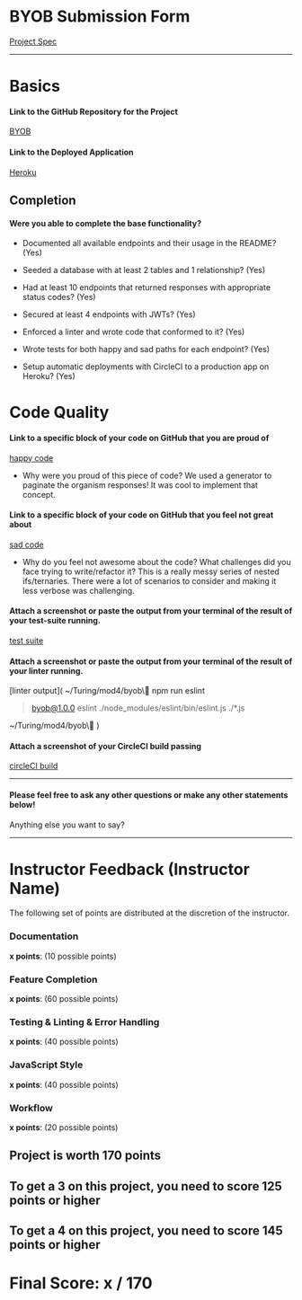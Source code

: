 # BYOB Submission Form

[Project Spec](http://frontend.turing.io/projects/build-your-own-backend.html)

------

# Basics

#### Link to the GitHub Repository for the Project
[BYOB](https://github.com/JorgeEdPerezGa/byob)

#### Link to the Deployed Application
[Heroku](http://perezga-suliteanu-byob.herokuapp.com/)


## Completion

#### Were you able to complete the base functionality?

* Documented all available endpoints and their usage in the README?
(Yes)

* Seeded a database with at least 2 tables and 1 relationship?
(Yes)

* Had at least 10 endpoints that returned responses with appropriate status codes?
(Yes)

* Secured at least 4 endpoints with JWTs?
(Yes)

* Enforced a linter and wrote code that conformed to it?
(Yes)

* Wrote tests for both happy and sad paths for each endpoint?
(Yes)

* Setup automatic deployments with CircleCI to a production app on Heroku?
(Yes)

# Code Quality

#### Link to a specific block of your code on GitHub that you are proud of
[happy code](https://github.com/JorgeEdPerezGa/byob/blob/master/server.js#L147-L155)

* Why were you proud of this piece of code?
We used a generator to paginate the organism responses! It was cool to implement that concept.

#### Link to a specific block of your code on GitHub that you feel not great about
[sad code](https://github.com/JorgeEdPerezGa/byob/blob/master/server.js#L23-L39)

* Why do you feel not awesome about the code? What challenges did you face trying to write/refactor it?
This is a really messy series of nested ifs/ternaries. There were a lot of scenarios to consider and making it less verbose was challenging.


#### Attach a screenshot or paste the output from your terminal of the result of your test-suite running.

[test suite](https://imgur.com/jlsrHAd)

#### Attach a screenshot or paste the output from your terminal of the result of your linter running.

[linter output](
~/Turing/mod4/byob\🌙 npm run eslint

> byob@1.0.0 eslint 
> ./node_modules/eslint/bin/eslint.js ./*.js

~/Turing/mod4/byob\🌙  )

#### Attach a screenshot of your CircleCI build passing

[circleCI build](https://imgur.com/fhLeWDe)

-----

#### Please feel free to ask any other questions or make any other statements below!

Anything else you want to say?

-----


# Instructor Feedback (Instructor Name)

The following set of points are distributed at the discretion of the instructor.

### Documentation

**x points**: (10 possible points)

### Feature Completion

**x points**: (60 possible points)

### Testing & Linting & Error Handling

**x points**: (40 possible points)

### JavaScript Style

**x points**: (40 possible points)

### Workflow

**x points**: (20 possible points)

## Project is worth 170 points

## To get a 3 on this project, you need to score 125 points or higher
## To get a 4 on this project, you need to score 145 points or higher

# Final Score: x / 170
